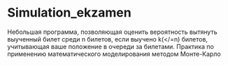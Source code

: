 # Simulation_ekzamen
Небольшая программа, позволяющая оценить вероятность вытянуть выученный билет среди n билетов, если выучено k(</=n) билетов, учитывающая ваше положение в очереди за билетами.
Практика по применению математического моделирования методом Монте-Карло
